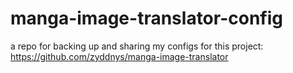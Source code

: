 # manga-image-translator-config
a repo for backing up and sharing my configs for this project: https://github.com/zyddnys/manga-image-translator
